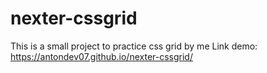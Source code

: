 # nexter-cssgrid
This is a small project to practice css grid by me
Link demo: https://antondev07.github.io/nexter-cssgrid/
